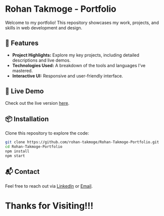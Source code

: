 # Rohan Takmoge - Portfolio

Welcome to my portfolio! This repository showcases my work, projects, and skills in web development and design.

## 🌟 Features
- **Project Highlights:** Explore my key projects, including detailed descriptions and live demos.
- **Technologies Used:** A breakdown of the tools and languages I’ve mastered.
- **Interactive UI:** Responsive and user-friendly interface.


##  🔗 Live Demo  
Check out the live version [here](https://rohan-takmoge-portfolio.vercel.app).

## 📦 Installation
Clone this repository to explore the code:
```bash
git clone https://github.com/rohan-takmoge/Rohan-Takmoge-Portfolio.git
cd Rohan-Takmoge-Portfolio
npm install
npm start
```

## 📬 Contact  
Feel free to reach out via [LinkedIn](https://www.linkedin.com/in/rohan-takmoge-141b52251/) or [Email](mailto:rohantakmoge19@gmail.com).

# Thanks for Visiting!!!
